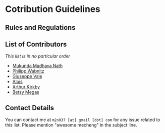 # Cotribution Guidelines

## Rules and Regulations

## List of Contributors
*This list is in no particular order*
- [Mukunda Madhava Nath](https://github.com/m2n037)
- [Philipp Wabnitz](https://github.com/pwab)
- [Giuseppe Vale](https://github.com/Clockmaker)
- [Alois](https://github.com/aloisdg)
- [Arthur Kirkby](https://github.com/akirkby)
- [Betsy Megas](https://github.com/BMegas)

## Contact Details
You can contact me at ``` m2n037 [at] gmail [dot] com ``` for any issue related to this list. Please mention "awesome mecheng" in the subject line.
